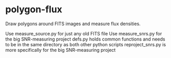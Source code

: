 # polygon-flux
Draw polygons around FITS images and measure flux densities.

Use measure_source.py for just any old FITS file
Use measure_snrs.py for the big SNR-measuring project
defs.py holds common functions and needs to be in the same directory as both other python scripts
reproject_snrs.py is more specifically for the big SNR-measuring project
